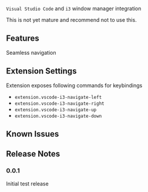 `Visual Studio Code` and `i3` window manager integration

This is not yet mature and recommend not to use this.

## Features
Seamless navigation

## Extension Settings
Extension exposes following commands for keybindings
- `extension.vscode-i3-navigate-left`
- `extension.vscode-i3-navigate-right`
- `extension.vscode-i3-navigate-up`
- `extension.vscode-i3-navigate-down`

## Known Issues

## Release Notes

### 0.0.1
Initial test release
